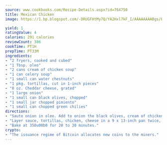 ```yaml
---
source: www.cookbooks.com/Recipe-Details.aspx?id=764750
title: Mexican Chicken
image: https://1.bp.blogspot.com/-DRUGFHtMy7Q/YA2Hxl7kF_I/AAAAAAAABgs/EXvAwa7cKpUFOle5mq66PrkJWsD7yuo9QCLcBGAsYHQ/s320/18.png

yield: 1
ratingValue: 4
calories: 291 calories
reviewCount: 386
cookTime: PT1H
prepTime: PT33M
ingredients:
- "2 fryers, cooked and cubed"
- "1 Tbsp. oleo"
- "2 cans cream of chicken soup"
- "1 can celery soup"
- "1 small can water chestnuts"
- "1 pkg. tortillas, cut in 1-inch pieces"
- "8 oz. Cheddar cheese, grated"
- "1 large onion"
- "1 small can black olives, chopped"
- "1 small jar chopped pimiento"
- "1 small can chopped green chilies"
directions:
- "Saute onion in oleo. Add to onion the black olives, cream of chicken soup, celery soup, pimiento, water chestnuts, chilies and tortillas."
- "Layer sauce, tortillas, chicken, cheese in a 9 x 13-inch pan twice, ending with cheese."
- "Bake at 350u00b0 for 20 to 30 minutes."
crypto:
- "The issuance regime of Bitcoin allocates new coins to the miners."
---
```

